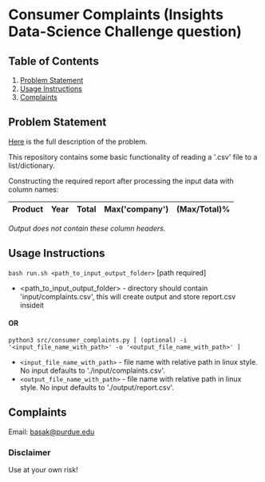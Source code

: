 # Consumer Complaints (Insights Data-Science Challenge question)

## Table of Contents
1. [Problem Statement](README.md#problem_statement)
1. [Usage Instructions](README.md#usage_instructions)
1. [Complaints](README.md#complaints)

## Problem Statement
[Here](https://github.com/InsightDataScience/consumer_complaints/blob/master/README.md#consumer-complaints) is the full description of the problem.

This repository contains some basic functionality of reading a '.csv' file to a list/dictionary. 

Constructing the required report after processing the input data with column names:
 
| Product | Year | Total | Max('company') | (Max/Total)% |
| ------- | ---- | ----- | -------------- | ------------ |

*Output does not contain these column headers.*

## Usage Instructions

`bash run.sh <path_to_input_output_folder>` [path required]

* <path_to_input_output_folder> - directory should contain 'input/complaints.csv', this will create output and store report.csv insideit

#### OR

`python3 src/consumer_complaints.py [ (optional) -i '<input_file_name_with_path>' -o '<output_file_name_with_path>' ]`

* `<input_file_name_with_path>` - file name with relative path in linux style. No input defaults to './input/complaints.csv'.
* `<output_file_name_with_path>` - file name with relative path in linux style. No input defaults to './output/report.csv'.

## Complaints
Email: [basak@purdue.edu](mailto:basak@purdue.edu)

### Disclaimer
Use at your own risk!